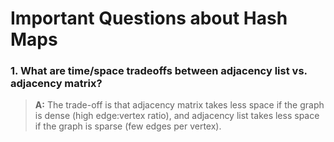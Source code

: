 # Important Questions about Hash Maps 
### 1. What are time/space tradeoffs between adjacency list vs. adjacency matrix?
> **A:** The trade-off is that adjacency matrix takes less space if the graph is dense (high edge:vertex ratio), and adjacency list takes less space if the graph is sparse (few edges per vertex).





